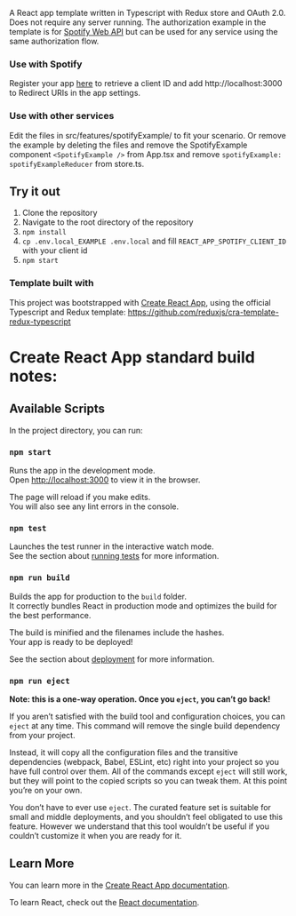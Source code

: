 A React app template written in Typescript with Redux store and OAuth 2.0. Does not require any server running. The authorization example in the template is for [Spotify Web API](https://developer.spotify.com/documentation/web-api/) but can be used for any service using the same authorization flow.

### Use with Spotify
Register your app [here](https://developer.spotify.com/documentation/web-api) to retrieve a client ID and add http://localhost:3000 to Redirect URIs in the app settings.

### Use with other services
Edit the files in src/features/spotifyExample/ to fit your scenario. Or remove the example by deleting the files and remove the SpotifyExample component `<SpotifyExample />` from App.tsx and remove `spotifyExample: spotifyExampleReducer` from store.ts.

## Try it out

1. Clone the repository
2. Navigate to the root directory of the repository
3. `npm install`
4. `cp .env.local_EXAMPLE .env.local` and fill `REACT_APP_SPOTIFY_CLIENT_ID` with your client id
5. `npm start`

### Template built with
This project was bootstrapped with [Create React App](https://github.com/facebook/create-react-app), using the official Typescript and Redux template: https://github.com/reduxjs/cra-template-redux-typescript

# Create React App standard build notes:

## Available Scripts

In the project directory, you can run:

### `npm start`

Runs the app in the development mode.<br />
Open [http://localhost:3000](http://localhost:3000) to view it in the browser.

The page will reload if you make edits.<br />
You will also see any lint errors in the console.

### `npm test`

Launches the test runner in the interactive watch mode.<br />
See the section about [running tests](https://facebook.github.io/create-react-app/docs/running-tests) for more information.

### `npm run build`

Builds the app for production to the `build` folder.<br />
It correctly bundles React in production mode and optimizes the build for the best performance.

The build is minified and the filenames include the hashes.<br />
Your app is ready to be deployed!

See the section about [deployment](https://facebook.github.io/create-react-app/docs/deployment) for more information.

### `npm run eject`

**Note: this is a one-way operation. Once you `eject`, you can’t go back!**

If you aren’t satisfied with the build tool and configuration choices, you can `eject` at any time. This command will remove the single build dependency from your project.

Instead, it will copy all the configuration files and the transitive dependencies (webpack, Babel, ESLint, etc) right into your project so you have full control over them. All of the commands except `eject` will still work, but they will point to the copied scripts so you can tweak them. At this point you’re on your own.

You don’t have to ever use `eject`. The curated feature set is suitable for small and middle deployments, and you shouldn’t feel obligated to use this feature. However we understand that this tool wouldn’t be useful if you couldn’t customize it when you are ready for it.

## Learn More

You can learn more in the [Create React App documentation](https://facebook.github.io/create-react-app/docs/getting-started).

To learn React, check out the [React documentation](https://reactjs.org/).
